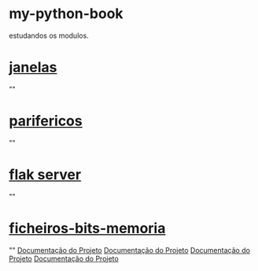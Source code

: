 # my-python-book
 estudandos os modulos.
# [janelas](https://github.com/0joseDark/my-python-book/blob/main/janelas.md)
""
# [parifericos](https://github.com/0joseDark/my-python-book/blob/main/perifericos.md)
""
# [flak server](https://github.com/0joseDark/my-python-book/blob/main/flask-server.md)
""
# [ficheiros-bits-memoria](https://github.com/0joseDark/my-python-book/blob/main/ficheiros.md)
""
[Documentação do Projeto](docs/documentacao.md)
[Documentação do Projeto](docs/documentacao.md)
[Documentação do Projeto](docs/documentacao.md)
[Documentação do Projeto](docs/documentacao.md)

